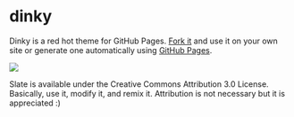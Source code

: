 dinky
=====

Dinky is a red hot theme for GitHub Pages. [Fork it](https://github.com/broccolini/dinky/fork_select) and use it on your own site or generate one automatically using [GitHub Pages](http://pages.github.com).

![](http://broccolini.net/images/dinky-example.png)

Slate is available under the Creative Commons Attribution 3.0 License. Basically, use it, modify it, and remix it. Attribution is not necessary but it is appreciated :)